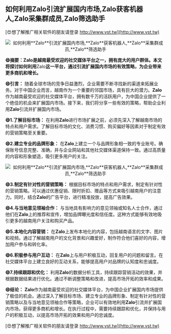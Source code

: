 ## **如何利用**Zalo**引流扩展国内市场,**Zalo**获客机器人,**Zalo**采集群成员,**Zalo**筛选助手**

[😍想了解推广相关软件的朋友请登录 http://www.vst.tw](http://www.vst.tw)

 <center><img src="https://vst.tw/MP4/tuiguang/png/7.png" alt="如何利用**Zalo**引流扩展国内市场,**Zalo**获客机器人,**Zalo**采集群成员,**Zalo**筛选助手"></center>

**😄摘要：**Zalo**是越南最受欢迎的社交媒体平台之一，拥有庞大的用户群体。本文将探讨如何利用**Zalo**这一平台，通过引流扩展国内市场的有效策略，为企业带来更多商机和增长。**

**😄引言：**
随着全球市场的竞争日益激烈，企业需要不断寻找新的渠道来拓展业务。对于中国企业而言，越南作为一个重要的邻国市场，具有巨大的潜力。**Zalo**作为越南最受欢迎的社交媒体平台，拥有数千万的活跃用户，为中国企业提供了一个绝佳的机会来扩展国内市场。接下来，我们将分享一些有效的策略，帮助企业利用**Zalo**引流并扩展国内市场。

**😄1.了解目标市场：**
在利用**Zalo**进行市场扩展之前，必须先深入了解越南市场的特点和用户需求。了解目标市场的文化、消费习惯、购买偏好等因素对于制定有效的营销策略至关重要。

**😄2.建立专业的品牌形象：**
在**Zalo**上建立一个与品牌形象相一致的专业账号。确保账号信息完整、准确，并与企业网站和其他社交媒体渠道保持一致。通过高质量的内容和形象塑造，吸引更多用户的关注。

 <center><img src="https://vst.tw/MP4/tuiguang/png/5.png" alt="如何利用**Zalo**引流扩展国内市场,**Zalo**获客机器人,**Zalo**采集群成员,**Zalo**筛选助手"></center>

**😄3.制定有针对性的营销策略：**
根据目标市场的特点和用户需求，制定有针对性的营销策略。可以通过优惠促销、限时折扣、赠品等方式来吸引越南用户的注意力。同时，结合**Zalo**的广告平台，进行精准投放，提高广告效果。

**😄4.与当地意见领袖合作：**
与当地具有影响力的意见领袖或知名人士合作，通过他们在**Zalo**上的推荐和宣传，增加品牌曝光度和信任度。这种方式能够有效地吸引更多的越南用户关注和购买产品。

**😄5.本地化内容营销：**
在**Zalo**上发布本地化的内容，包括越南语言的文字、图片和视频。通过了解越南用户的文化背景和兴趣爱好，制作符合他们喜好的内容，增加用户参与和转化率。

**😄6.积极参与用户互动：**
在**Zalo**上与用户积极互动，回复用户的问题和留言。在社交媒体平台上建立良好的互动关系，能够提高用户对品牌的认知度和忠诚度。

**😄7.持续跟踪和优化：**
利用**Zalo**的数据分析工具，持续跟踪营销活动的效果，并根据数据结果进行优化。通过不断调整策略和改进，提高市场开拓的效率和成果。

**😄结论：**
**Zalo**作为越南最受欢迎的社交媒体平台，为中国企业扩展国内市场提供了极佳的机会。通过深入了解目标市场、建立专业的品牌形象、制定有针对性的营销策略以及与当地意见领袖合作等策略，企业可以有效地利用**Zalo**引流并扩展国内市场，获得更多商机和增长。在执行过程中，需要持续跟踪和优化，并保持与用户的积极互动，以提高市场开拓的效果和用户的忠诚度。

[😍想了解推广相关软件的朋友请登录 http://www.vst.tw](http://www.vst.tw)



